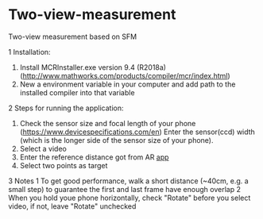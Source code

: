 # Two-view-measurement
Two-view measurement based on SFM

1 Installation:
1) Install MCRInstaller.exe version 9.4 (R2018a)(http://www.mathworks.com/products/compiler/mcr/index.html)
2) New a environment variable in your computer and add path to the installed compiler into that variable

2 Steps for running the application:
1) Check the sensor size and focal length of your phone (https://www.devicespecifications.com/en) 
Enter the sensor(ccd) width (which is the longer side of the sensor size of your phone).
2) Select a video
2) Enter the reference distance got from AR [app](https://github.com/qianzhang1212/ARCoreMeasure)
3) Select two points as target

3 Notes
1 To get good performance, walk a short distance (~40cm, e.g. a small step) to guarantee the first and last frame have enough overlap
2 When you hold youe phone horizontally, check "Rotate" before you select video, if not, leave "Rotate" unchecked
